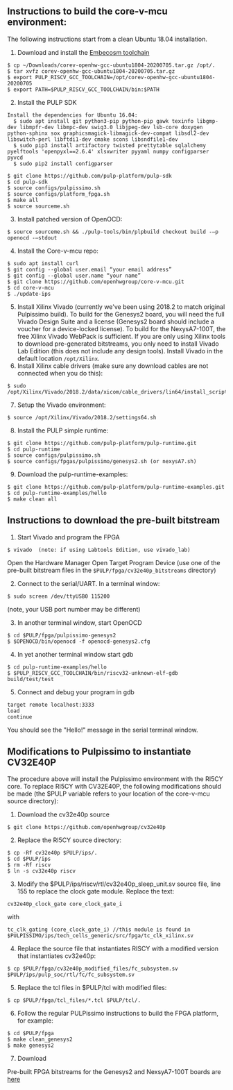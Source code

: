 ## Instructions to build the core-v-mcu environment:

The following instructions start from a clean Ubuntu 18.04 installation.


1. Download and install the [Embecosm toolchain](https://buildbot.embecosm.com/job/corev-gcc-ubuntu1804/2/artifact/corev-openhw-gcc-ubuntu1804-20200705.tar.gz)
``` 
$ cp ~/Downloads/corev-openhw-gcc-ubuntu1804-20200705.tar.gz /opt/.
$ tar xvfz corev-openhw-gcc-ubuntu1804-20200705.tar.gz
$ export PULP_RISCV_GCC_TOOLCHAIN=/opt/corev-openhw-gcc-ubuntu1804-20200705
$ export PATH=$PULP_RISCV_GCC_TOOLCHAIN/bin:$PATH
```
2. Install the PULP SDK
```
Install the dependencies for Ubuntu 16.04:
  $ sudo apt install git python3-pip python-pip gawk texinfo libgmp-dev libmpfr-dev libmpc-dev swig3.0 libjpeg-dev lsb-core doxygen python-sphinx sox graphicsmagick-libmagick-dev-compat libsdl2-dev libswitch-perl libftdi1-dev cmake scons libsndfile1-dev
  $ sudo pip3 install artifactory twisted prettytable sqlalchemy pyelftools 'openpyxl==2.6.4' xlsxwriter pyyaml numpy configparser pyvcd
  $ sudo pip2 install configparser

$ git clone https://github.com/pulp-platform/pulp-sdk
$ cd pulp-sdk
$ source configs/pulpissimo.sh
$ source configs/platform_fpga.sh
$ make all
$ source sourceme.sh
```
3. Install patched version of OpenOCD:
```
$ source sourceme.sh && ./pulp-tools/bin/plpbuild checkout build -—p openocd -—stdout
```
4. Install the Core-v-mcu repo:
```
$ sudo apt install curl
$ git config --global user.email “your email address”
$ git config --global user.name “your name”
$ git clone https://github.com/openhwgroup/core-v-mcu.git
$ cd core-v-mcu
$ ./update-ips
```
5. Install Xilinx Vivado (currently we've been using 2018.2 to match original Pulpissimo build). To build for the Genesys2 board, you will need the full Vivado Design Suite and a license (Genesys2 board should include a voucher for a device-locked license). To build for the NexysA7-100T, the free Xilinx Vivado WebPack is sufficient. If you are only using Xilinx tools to download pre-generated bitstreams, you only need to install Vivado Lab Edition (this does not include any design tools). Install Vivado in the default location `/opt/Xilinx`.
6. Install Xilinx cable drivers (make sure any download cables are not connected when you do this):
``` 
$ sudo /opt/Xilinx/Vivado/2018.2/data/xicom/cable_drivers/lin64/install_script/install_drivers
```
7. Setup the Vivado environment:
```
$ source /opt/Xilinx/Vivado/2018.2/settings64.sh
```
8. Install the PULP simple runtime:
```
$ git clone https://github.com/pulp-platform/pulp-runtime.git
$ cd pulp-runtime
$ source configs/pulpissimo.sh
$ source configs/fpgas/pulpissimo/genesys2.sh (or nexysA7.sh)
```
9. Download the pulp-runtime-examples:
```
$ git clone https://github.com/pulp-platform/pulp-runtime-examples.git
$ cd pulp-runtime-examples/hello
$ make clean all
```
## Instructions to download the pre-built bitstream
1. Start Vivado and program the FPGA
```
$ vivado  (note: if using Labtools Edition, use vivado_lab)
```
Open the Hardware Manager
Open Target
Program Device (use one of the pre-built bitstream files in the `$PULP/fpga/cv32e40p_bitstreams` directory)

2. Connect to the serial/UART. In a terminal window:
```
$ sudo screen /dev/ttyUSB0 115200
```
(note, your USB port number may be different)

3. In another terminal window, start OpenOCD
```
$ cd $PULP/fpga/pulpissimo-genesys2
$ $OPENOCD/bin/openocd -f openocd-genesys2.cfg
```
4. In yet another terminal window start gdb
```
$ cd pulp-runtime-examples/hello
$ $PULP_RISCV_GCC_TOOLCHAIN/bin/riscv32-unknown-elf-gdb build/test/test
```
5. Connect and debug your program in gdb
```
target remote localhost:3333
load
continue
```
You should see the "Hello!" message in the serial terminal window.

## Modifications to Pulpissimo to instantiate CV32E40P

The procedure above will install the Pulpissimo environment with the RI5CY core. To replace RI5CY with CV32E40P, the following modifications should be made (the $PULP variable refers to your location of the core-v-mcu source directory):

1. Download the cv32e40p source
``` 
$ git clone https://github.com/openhwgroup/cv32e40p
```

2. Replace the RI5CY source directory:
```
$ cp -Rf cv32e40p $PULP/ips/.
$ cd $PULP/ips
$ rm -Rf riscv
$ ln -s cv32e40p riscv
```

3. Modify the $PULP/ips/riscv/rtl/cv32e40p_sleep_unit.sv source file, line 155 to replace the clock gate module. Replace the text:
```
cv32e40p_clock_gate core_clock_gate_i
```
with
```
tc_clk_gating (core_clock_gate_i) //this module is found in $PULPISSIMO/ips/tech_cells_generic/src/fpga/tc_clk_xilinx.sv
```

4. Replace the source file that instantiates RISCY with a modified version that instantiates cv32e40p:
```
$ cp $PULP/fpga/cv32e40p_modified_files/fc_subsystem.sv $PULP/ips/pulp_soc/rtl/fc/fc_subsystem.sv
```

5. Replace the tcl files in $PULP/tcl with modified files:
```
$ cp $PULP/fpga/tcl_files/*.tcl $PULP/tcl/.
```

6. Follow the regular PULPissimo instructions to build the FPGA platform, for example:
```
$ cd $PULP/fpga
$ make clean_genesys2
$ make genesys2
```
7. Download

Pre-built FPGA bitstreams for the Genesys2 and NexsyA7-100T boards are [here](https://github.com/hpollittsmith/core-v-mcu/tree/master/fpga/bitstreams)
